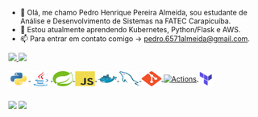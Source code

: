 - 👋  Olá, me chamo Pedro Henrique Pereira Almeida, sou estudante de Análise e Desenvolvimento de Sistemas na FATEC Carapicuíba.
- 👀  Estou atualmente aprendendo Kubernetes, Python/Flask e AWS.
- 📫  Para entrar em contato comigo -> pedro.6571almeida@gmail.com.

<div>
  <a href="https://github.com/PedroHPAlmeida">
  <img height="180em" src="https://github-readme-stats.vercel.app/api?username=PedroHPAlmeida&show_icons=true&theme=dark&include_all_commits=true&count_private=true"/>
  <img height="180em" src="https://github-readme-stats.vercel.app/api/top-langs/?username=PedroHPAlmeida&layout=compact&langs_count=10&theme=dark"/>
</div>
  
<div style="display: inline_block"><br>
  <img align="center" alt="Python" height="30" width="40" src="https://raw.githubusercontent.com/devicons/devicon/master/icons/python/python-original.svg">
  <img align="center" alt="Java" height="30" width="40" src="https://raw.githubusercontent.com/devicons/devicon/master/icons/java/java-original.svg">
  <img align="center" alt="Spring" height="30" width="40" src="https://raw.githubusercontent.com/devicons/devicon/master/icons/spring/spring-original.svg">
  <img align="center" alt="Javascript" height="30" width="40" src="https://raw.githubusercontent.com/devicons/devicon/master/icons/javascript/javascript-original.svg">
  <img align="center" alt="Docker" height="30" width="40" src="https://raw.githubusercontent.com/devicons/devicon/master/icons/docker/docker-original.svg">
  <img align="center" alt="SQL" height="30" width="40" src="https://raw.githubusercontent.com/devicons/devicon/master/icons/mysql/mysql-original.svg">
  <img align="center" alt="Git" height="30" width="40" src="https://raw.githubusercontent.com/devicons/devicon/master/icons/git/git-original.svg">
  <img align="center" alt="Actions" height="30" width="30" src="https://avatars.githubusercontent.com/u/44036562?s=200&v=4">
  <img align="center" alt="Terraform" height="30" width="30" src="https://raw.githubusercontent.com/devicons/devicon/master/icons/terraform/terraform-original.svg">
</div>

##

<div> 
  <a href = "mailto:pedro.6571almeida@gmail.com"><img src="https://img.shields.io/badge/-Gmail-%23333?style=for-the-badge&logo=gmail&logoColor=white" target="_blank"></a>
  <a href="https://www.linkedin.com/in/pedro-henrique-pereira-almeida/" target="_blank"><img src="https://img.shields.io/badge/-LinkedIn-%230077B5?style=for-the-badge&logo=linkedin&logoColor=white" target="_blank"></a> 
</div>

